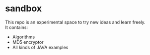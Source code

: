# sandbox
This repo is an experimental space to try new ideas and learn freely.  
It contains:
- Algorithms
- MD5 encryptor
- All kinds of JAVA examples